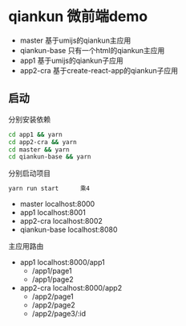 # qiankun 微前端demo

- master 基于umijs的qiankun主应用
- qiankun-base 只有一个html的qiankun主应用
- app1 基于umijs的qiankun子应用
- app2-cra 基于create-react-app的qiankun子应用

## 启动

分别安装依赖

```sh
cd app1 && yarn
cd app2-cra && yarn
cd master && yarn
cd qiankun-base && yarn
```

分别启动项目

```sh
yarn run start      乘4
```

- master localhost:8000
- app1 localhost:8001
- app2-cra localhost:8002
- qiankun-base localhost:8080

主应用路由

- app1 localhost:8000/app1
  - /app1/page1
  - /app1/page2
- app2-cra localhost:8000/app2
  - /app2/page1
  - /app2/page2
  - /app2/page3/:id

